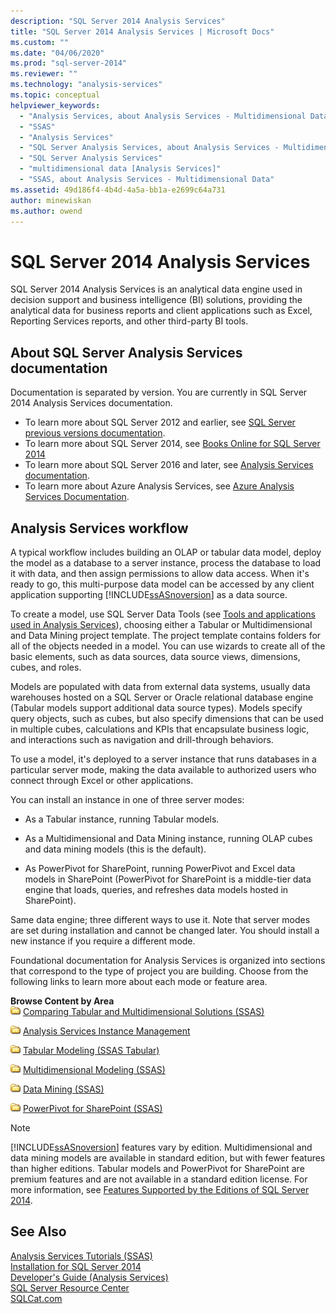 ```yaml
---
description: "SQL Server 2014 Analysis Services"
title: "SQL Server 2014 Analysis Services | Microsoft Docs"
ms.custom: ""
ms.date: "04/06/2020"
ms.prod: "sql-server-2014"
ms.reviewer: ""
ms.technology: "analysis-services"
ms.topic: conceptual
helpviewer_keywords: 
  - "Analysis Services, about Analysis Services - Multidimensional Data"
  - "SSAS"
  - "Analysis Services"
  - "SQL Server Analysis Services, about Analysis Services - Multidimensional Data"
  - "SQL Server Analysis Services"
  - "multidimensional data [Analysis Services]"
  - "SSAS, about Analysis Services - Multidimensional Data"
ms.assetid: 49d186f4-4b4d-4a5a-bb1a-e2699c64a731
author: minewiskan
ms.author: owend
---
```

# SQL Server 2014 Analysis Services

  SQL Server 2014 Analysis Services is an analytical data engine used in decision support and business intelligence (BI) solutions, providing the analytical data for business reports and client applications such as Excel, Reporting Services reports, and other third-party BI tools. 

## About SQL Server Analysis Services documentation

Documentation is separated by version. You are currently in SQL Server 2014 Analysis Services documentation.

- To learn more about SQL Server 2012 and earlier, see [SQL Server previous versions documentation](https://docs.microsoft.com/previous-versions/sql/).
- To learn more about SQL Server 2014, see [Books Online for SQL Server 2014](../index.yml)
- To learn more about SQL Server 2016 and later, see [Analysis Services documentation](https://docs.microsoft.com/analysis-services/).
- To learn more about Azure Analysis Services, see [Azure Analysis Services Documentation](https://docs.microsoft.com/azure/analysis-services/).

## Analysis Services workflow

A typical workflow includes building an OLAP or tabular data model, deploy the model as a database to a server instance, process the database to load it with data, and then assign permissions to allow data access. When it's ready to go, this multi-purpose data model can be accessed by any client application supporting [!INCLUDE[ssASnoversion](../includes/ssasnoversion-md.md)] as a data source.  
  
 To create a model, use SQL Server Data Tools (see [Tools and applications used in Analysis Services](tools-and-applications-used-in-analysis-services.md)), choosing either a Tabular or Multidimensional and Data Mining project template. The project template contains folders for all of the objects needed in a model. You can use wizards to create all of the basic elements, such as data sources, data source views, dimensions, cubes, and roles.  
  
 Models are populated with data from external data systems, usually data warehouses hosted on a SQL Server or Oracle relational database engine (Tabular models support additional data source types). Models specify query objects, such as cubes, but also specify dimensions that can be used in multiple cubes, calculations and KPIs that encapsulate business logic, and interactions such as navigation and drill-through behaviors.  
  
 To use a model, it's deployed to a server instance that runs databases in a particular server mode, making the data available to authorized users who connect through Excel or other applications.  
  
 You can install an instance in one of three server modes:  
  
-   As a Tabular instance, running Tabular models.  
  
-   As a Multidimensional and Data Mining instance, running OLAP cubes and data mining models (this is the default).  
  
-   As PowerPivot for SharePoint, running PowerPivot and Excel data models in SharePoint (PowerPivot for SharePoint is a middle-tier data engine that loads, queries, and refreshes data models hosted in SharePoint).  
  
 Same data engine; three different ways to use it. Note that server modes are set during installation and cannot be changed later. You should install a new instance if you require a different mode.  
  
 Foundational documentation for Analysis Services is organized into sections that correspond to the type of project you are building. Choose from the following links to learn more about each mode or feature area.  
  
 **Browse Content by Area**  
 ![Small File Folder Icon](../../2014/integration-services/media/filefolder-small.gif "Small File Folder Icon") [Comparing Tabular and Multidimensional Solutions &#40;SSAS&#41;](comparing-tabular-and-multidimensional-solutions-ssas.md)  
  
 ![Small File Folder Icon](../../2014/integration-services/media/filefolder-small.gif "Small File Folder Icon") [Analysis Services Instance Management](instances/analysis-services-instance-management.md)  
  
 ![Small File Folder Icon](../../2014/integration-services/media/filefolder-small.gif "Small File Folder Icon") [Tabular Modeling &#40;SSAS Tabular&#41;](tabular-models/tabular-models-ssas.md)  
  
 ![Small File Folder Icon](../../2014/integration-services/media/filefolder-small.gif "Small File Folder Icon") [Multidimensional Modeling &#40;SSAS&#41;](multidimensional-models/multidimensional-models-ssas.md)  
  
 ![Small File Folder Icon](../../2014/integration-services/media/filefolder-small.gif "Small File Folder Icon") [Data Mining &#40;SSAS&#41;](data-mining/data-mining-ssas.md)  
  
 ![Small File Folder Icon](../../2014/integration-services/media/filefolder-small.gif "Small File Folder Icon") [PowerPivot for SharePoint &#40;SSAS&#41;](power-pivot-sharepoint/power-pivot-for-sharepoint-ssas.md)  
  
> [!NOTE]  
>  [!INCLUDE[ssASnoversion](../includes/ssasnoversion-md.md)] features vary by edition. Multidimensional and data mining models are available in standard edition, but with fewer features than higher editions. Tabular models and PowerPivot for SharePoint are premium features and are not available in a standard edition license. For more information, see [Features Supported by the Editions of SQL Server 2014](../../2014/getting-started/features-supported-by-the-editions-of-sql-server-2014.md).  
  
## See Also  
 [Analysis Services Tutorials &#40;SSAS&#41;](analysis-services-tutorials-ssas.md)   
 [Installation for SQL Server 2014](../database-engine/install-windows/installation-for-sql-server.md)   
 [Developer's Guide &#40;Analysis Services&#41;](analysis-services-developer-documentation.md)   
 [SQL Server Resource Center](https://go.microsoft.com/fwlink/?linkID=219676)   
 [SQLCat.com](https://go.microsoft.com/fwlink/?linkID=220963)  
  
  
